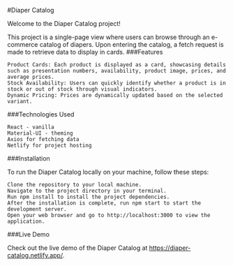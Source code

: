 #Diaper Catalog

Welcome to the Diaper Catalog project!

This project is a single-page view where users can browse through an e-commerce catalog of diapers. Upon entering the catalog, a fetch request is made to retrieve data to display in cards.
###Features

    Product Cards: Each product is displayed as a card, showcasing details such as presentation numbers, availability, product image, prices, and average prices.
    Stock Availability: Users can quickly identify whether a product is in stock or out of stock through visual indicators.
    Dynamic Pricing: Prices are dynamically updated based on the selected variant.


###Technologies Used

    React - vanilla
    Material-UI - theming
    Axios for fetching data
    Netlify for project hosting

###Installation

To run the Diaper Catalog locally on your machine, follow these steps:

    Clone the repository to your local machine.
    Navigate to the project directory in your terminal.
    Run npm install to install the project dependencies.
    After the installation is complete, run npm start to start the development server.
    Open your web browser and go to http://localhost:3000 to view the application.
###Live Demo

Check out the live demo of the Diaper Catalog at https://diaper-catalog.netlify.app/.
